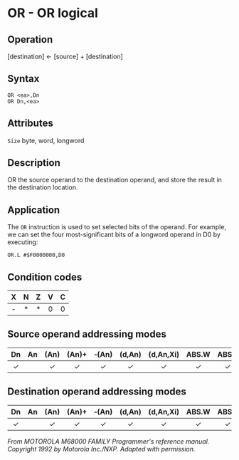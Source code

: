 # OR - OR logical

## Operation
[destination] ← [source] + [destination]

## Syntax
```assembly
OR <ea>,Dn
OR Dn,<ea>
```

## Attributes
`Size`  byte, word, longword

## Description
OR the source operand to the destination operand, and store the result in the destination location.

## Application
The `OR` instruction is used to set selected bits of the operand. For example, we can set the four most-significant bits of a longword operand in D0 by executing:

```
OR.L #$F0000000,D0
```

## Condition codes
| X | N | Z | V | C |
|:-:|:-:|:-:|:-:|:-:|
|-|*|*|0|0|

## Source operand addressing modes
|Dn|An|(An)|(An)+|&#x2011;(An)|(d,An)|(d,An,Xi)|ABS.W|ABS.L|(d,PC)|(d,PC,Xn)|imm|
|:-:|:-:|:-:|:-:|:-:|:-:|:-:|:-:|:-:|:-:|:-:|:-:|
|✓||✓|✓|✓|✓|✓|✓|✓|✓|✓|✓|

## Destination operand addressing modes
|Dn|An|(An)|(An)+|&#x2011;(An)|(d,An)|(d,An,Xi)|ABS.W|ABS.L|(d,PC)|(d,PC,Xn)|imm|
|:-:|:-:|:-:|:-:|:-:|:-:|:-:|:-:|:-:|:-:|:-:|:-:|
|✓||✓|✓|✓|✓|✓|✓|✓||||

*From MOTOROLA M68000 FAMILY Programmer's reference manual. Copyright 1992 by Motorola Inc./NXP. Adapted with permission.*